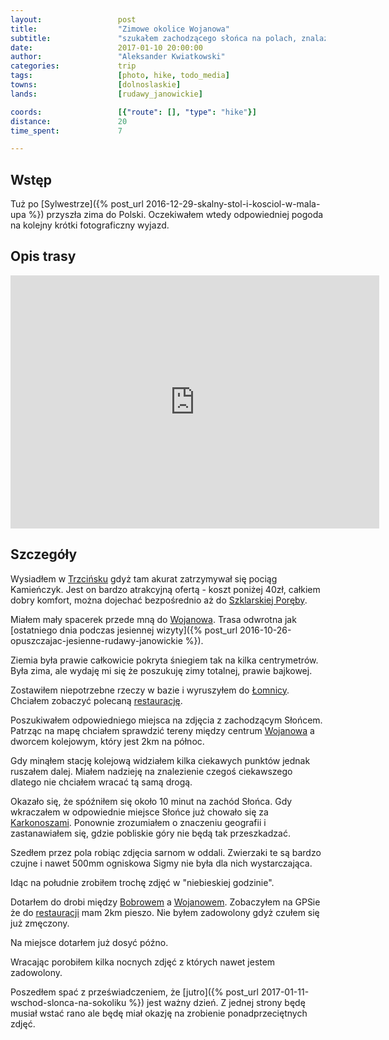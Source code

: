 ```yaml
---
layout:                 post
title:                  "Zimowe okolice Wojanowa"
subtitle:               "szukałem zachodzącego słońca na polach, znalazłem uciekające sarny"
date:                   2017-01-10 20:00:00
author:                 "Aleksander Kwiatkowski"
categories:             trip
tags:                   [photo, hike, todo_media]
towns:                  [dolnoslaskie]
lands:                  [rudawy_janowickie]

coords:                 [{"route": [], "type": "hike"}]
distance:               20
time_spent:             7

---
```


[wiki-trzcinsko]: https://pl.wikipedia.org/wiki/Trzci%C5%84sko
[wiki-szklarska]: https://pl.wikipedia.org/wiki/Szklarska_Por%C4%99ba
[wiki-wojanow]: https://pl.wikipedia.org/wiki/Wojan%C3%B3w
[wiki-lomnica]: https://pl.wikipedia.org/wiki/%C5%81omnica_(powiat_jeleniog%C3%B3rski)
[wiki-karkonosze]: https://pl.wikipedia.org/wiki/Karkonosze
[wiki-bobrow]: https://pl.wikipedia.org/wiki/Bobr%C3%B3w_(powiat_jeleniog%C3%B3rski)

[restauracja-lomnica]: http://www.palac-lomnica.pl/pl/restauracja_stara_stajnia

Wstęp
-----

Tuż po [Sylwestrze]({% post_url 2016-12-29-skalny-stol-i-kosciol-w-mala-upa %})
przyszła zima do Polski. Oczekiwałem wtedy odpowiedniej pogoda na kolejny
krótki fotograficzny wyjazd.

Opis trasy
----------

<iframe height='405' width='590' frameborder='0' allowtransparency='true' scrolling='no' src='https://www.strava.com/activities/833066115/embed/e25472903091c7ea2c499e442e560ad7398454d1'></iframe>

Szczegóły
---------

Wysiadłem w [Trzcińsku][wiki-trzcinsko] gdyż tam akurat zatrzymywał się
pociąg Kamieńczyk. Jest on bardzo atrakcyjną ofertą - koszt poniżej 40zł, całkiem
dobry komfort, można dojechać bezpośrednio aż do [Szklarskiej Poręby][wiki-szklarska].

Miałem mały spacerek przede mną do [Wojanowa][wiki-wojanow]. Trasa odwrotna
jak [ostatniego dnia podczas jesiennej wizyty]({% post_url 2016-10-26-opuszczajac-jesienne-rudawy-janowickie %}).

Ziemia była prawie całkowicie pokryta śniegiem tak na kilka centrymetrów.
Była zima, ale wydaję mi się że poszukuję zimy totalnej, prawie bajkowej.

Zostawiłem niepotrzebne rzeczy w bazie i wyruszyłem do [Łomnicy][wiki-lomnica].
Chciałem zobaczyć polecaną [restaurację][restauracja-lomnica].

Poszukiwałem odpowiedniego miejsca na zdjęcia z zachodzącym Słońcem. Patrząc na mapę
chciałem sprawdzić tereny między centrum [Wojanowa][wiki-wojanow] a dworcem
kolejowym, który jest 2km na północ.

Gdy minąłem stację kolejową widziałem kilka ciekawych punktów jednak
ruszałem dalej. Miałem nadzieję na znalezienie czegoś ciekawszego dlatego
nie chciałem wracać tą samą drogą.

Okazało się, że spóźniłem się około 10 minut na zachód Słońca.
Gdy wkraczałem w odpowiednie
miejsce Słońce już chowało się za [Karkonoszami][wiki-karkonosze].
Ponownie zrozumiałem o znaczeniu geografii i zastanawiałem się, gdzie pobliskie
góry nie będą tak przeszkadzać.

Szedłem przez pola robiąc zdjęcia sarnom w oddali. Zwierzaki te są bardzo czujne
i nawet 500mm ogniskowa Sigmy nie była dla nich wystarczająca.

Idąc na południe zrobiłem trochę zdjęć w "niebieskiej godzinie".

Dotarłem do drobi między [Bobrowem][wiki-bobrow] a [Wojanowem][wiki-wojanow].
Zobaczyłem na GPSie że do [restauracji][restauracja-lomnica] mam 2km pieszo.
Nie byłem zadowolony gdyż czułem się już zmęczony.

Na miejsce dotarłem już dosyć późno.

Wracając porobiłem kilka nocnych zdjęć z których nawet jestem zadowolony.

Poszedłem spać z przeświadczeniem, że [jutro]({% post_url 2017-01-11-wschod-slonca-na-sokoliku %})
jest ważny dzień. Z jednej strony będę musiał wstać rano ale będę miał okazję na
zrobienie ponadprzeciętnych zdjęć.
